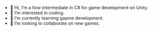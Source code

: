 - 👋 Hi, I’m a llow intermediate in C# for game development on Unity.
- 👀 I’m interested in coding.
- 🌱 I’m currently learning gaame development.
- 💞️ I’m looking to collaborate on new games.
